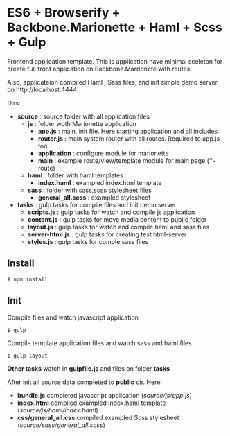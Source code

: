 # ES6 + Browserify + Backbone.Marionette + Haml + Scss + Gulp

Frontend application template.
This is application have minimal sceleton for create full front application on Backbone.Marrionete with routes.

Also, applicateion compiled Haml , Sass files, and init simple demo server on http://localhost:4444

Dirs:
  - **source** : source  folder with all application files
    + **js** : folder woth Marionette application
    	*	**app.js** 		: main, init file. Here starting application and all includes
    	*	**router.js** 	: main system router with all routes. Required to app.js too
    	*	**application** : configure module for marionette
    	*	**main** 		: example route/view/template module for main page (''-route)
    + **haml** 				: folder with haml templates
    	* **index.haml**	: exampled index.html template
    + **sass** 				: folder with sass,scss stylesheet files
    	* **general_all.scss**	: exampled stylesheet
  - **tasks** 					: gulp tasks for compile files and init demo server
  	+ **scripts.js**			: gulp tasks for watch and compile js application
  	+ **content.js**			: gulp tasks for move media content to public folder
  	+ **layout.js**				: gulp tasks for watch and compile haml and sass files
  	+ **server-html.js**		: gulp tasks for creating test html-server
  	+ **styles.js**				: gulp tasks for comple sass files  

## Install
````
$ npm install
````
## Init
Compile files and watch javascript application
````
$ gulp
````
Compile template application files and watch sass and haml files
````
$ gulp layout
````

**Other tasks** watch in **gulpfile.js** and files on folder **tasks**

After init all source data completed to **public** dir. Here:
  - **bundle.js** completed javascript application (*source/js/app.js*)
  - **index.html** compiled exampled index.haml template (*source/js/haml/index.haml*)
  - **css/general_all.css** compiled exampled Scss stylesheet (*source/sass/general_all.scss*)